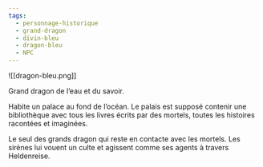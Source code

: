 ```yaml
---
tags:
  - personnage-historique
  - grand-dragon
  - divin-bleu
  - dragon-bleu
  - NPC
---
```

![[dragon-bleu.png]]

Grand dragon de l’eau et du savoir.

Habite un palace au fond de l’océan. Le palais est supposé contenir une bibliothèque avec tous les livres écrits par des mortels, toutes les histoires racontées et imaginées.

Le seul des grands dragon qui reste en contacte avec les mortels. Les sirènes lui vouent un culte et agissent comme ses agents à travers Heldenreise.
